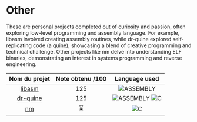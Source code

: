 # Other

These are personal projects completed out of curiosity and passion, often exploring low-level programming and assembly language. For example, libasm involved creating assembly routines, while dr-quine explored self-replicating code (a quine), showcasing a blend of creative programming and technical challenge. Other projects like nm delve into understanding ELF binaries, demonstrating an interest in systems programming and reverse engineering.
<div align="center">

|  Nom du projet                                                                       | Note obtenu /100 |  Language used                                                                                                                                                                 |
|:------------------------------------------------------------------------------------:|:----------------:|:------------------------------------------------------------------------------------------------------------------------------------------------------------------------------:|
|            [libasm](https://github.com/42nbled/42_projects/tree/main/Other/libasm)   |        125       | ![ASSEMBLY](https://img.shields.io/badge/_-ASM-6E4C13.svg?style=for-the-badge)                                                                                                 |
|          [dr-quine](https://github.com/42nbled/42_projects/tree/main/Other/dr-quine) |        125       | ![ASSEMBLY](https://img.shields.io/badge/_-ASM-6E4C13.svg?style=for-the-badge)  ![C](https://img.shields.io/badge/c-%2300599C.svg?style=for-the-badge&logo=c&logoColor=white)  |
|                [nm](https://github.com/42nbled/42_projects/tree/main/Other/ft_nm)    |         ⌛       | ![C](https://img.shields.io/badge/c-%2300599C.svg?style=for-the-badge&logo=c&logoColor=white)                                                                                  |
</div>
